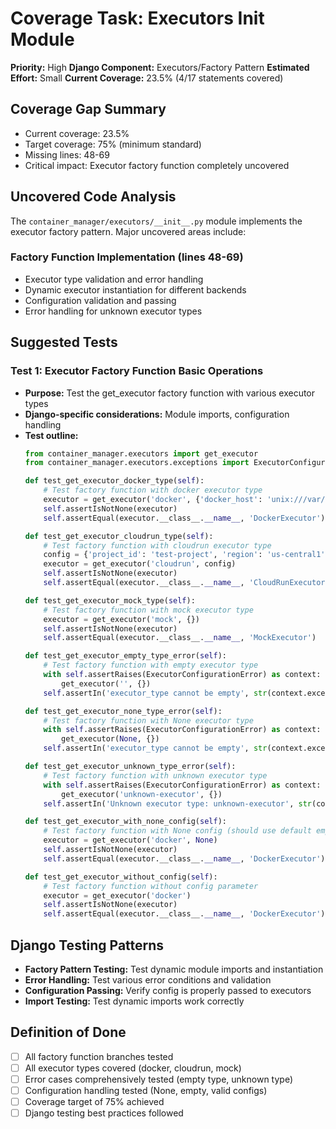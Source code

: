 # Coverage Task: Executors Init Module

**Priority:** High
**Django Component:** Executors/Factory Pattern
**Estimated Effort:** Small
**Current Coverage:** 23.5% (4/17 statements covered)

## Coverage Gap Summary
- Current coverage: 23.5%
- Target coverage: 75% (minimum standard)
- Missing lines: 48-69
- Critical impact: Executor factory function completely uncovered

## Uncovered Code Analysis
The `container_manager/executors/__init__.py` module implements the executor factory pattern. Major uncovered areas include:

### Factory Function Implementation (lines 48-69)
- Executor type validation and error handling
- Dynamic executor instantiation for different backends
- Configuration validation and passing
- Error handling for unknown executor types

## Suggested Tests

### Test 1: Executor Factory Function Basic Operations
- **Purpose:** Test the get_executor factory function with various executor types
- **Django-specific considerations:** Module imports, configuration handling
- **Test outline:**
  ```python
  from container_manager.executors import get_executor
  from container_manager.executors.exceptions import ExecutorConfigurationError
  
  def test_get_executor_docker_type(self):
      # Test factory function with docker executor type
      executor = get_executor('docker', {'docker_host': 'unix:///var/run/docker.sock'})
      self.assertIsNotNone(executor)
      self.assertEqual(executor.__class__.__name__, 'DockerExecutor')

  def test_get_executor_cloudrun_type(self):
      # Test factory function with cloudrun executor type
      config = {'project_id': 'test-project', 'region': 'us-central1'}
      executor = get_executor('cloudrun', config)
      self.assertIsNotNone(executor)
      self.assertEqual(executor.__class__.__name__, 'CloudRunExecutor')

  def test_get_executor_mock_type(self):
      # Test factory function with mock executor type
      executor = get_executor('mock', {})
      self.assertIsNotNone(executor)
      self.assertEqual(executor.__class__.__name__, 'MockExecutor')

  def test_get_executor_empty_type_error(self):
      # Test factory function with empty executor type
      with self.assertRaises(ExecutorConfigurationError) as context:
          get_executor('', {})
      self.assertIn('executor_type cannot be empty', str(context.exception))

  def test_get_executor_none_type_error(self):
      # Test factory function with None executor type
      with self.assertRaises(ExecutorConfigurationError) as context:
          get_executor(None, {})
      self.assertIn('executor_type cannot be empty', str(context.exception))

  def test_get_executor_unknown_type_error(self):
      # Test factory function with unknown executor type
      with self.assertRaises(ExecutorConfigurationError) as context:
          get_executor('unknown-executor', {})
      self.assertIn('Unknown executor type: unknown-executor', str(context.exception))

  def test_get_executor_with_none_config(self):
      # Test factory function with None config (should use default empty dict)
      executor = get_executor('docker', None)
      self.assertIsNotNone(executor)
      self.assertEqual(executor.__class__.__name__, 'DockerExecutor')

  def test_get_executor_without_config(self):
      # Test factory function without config parameter
      executor = get_executor('docker')
      self.assertIsNotNone(executor)
      self.assertEqual(executor.__class__.__name__, 'DockerExecutor')
  ```

## Django Testing Patterns
- **Factory Pattern Testing:** Test dynamic module imports and instantiation
- **Error Handling:** Test various error conditions and validation
- **Configuration Passing:** Verify config is properly passed to executors
- **Import Testing:** Test dynamic imports work correctly

## Definition of Done
- [ ] All factory function branches tested
- [ ] All executor types covered (docker, cloudrun, mock)
- [ ] Error cases comprehensively tested (empty type, unknown type)
- [ ] Configuration handling tested (None, empty, valid configs)
- [ ] Coverage target of 75% achieved
- [ ] Django testing best practices followed